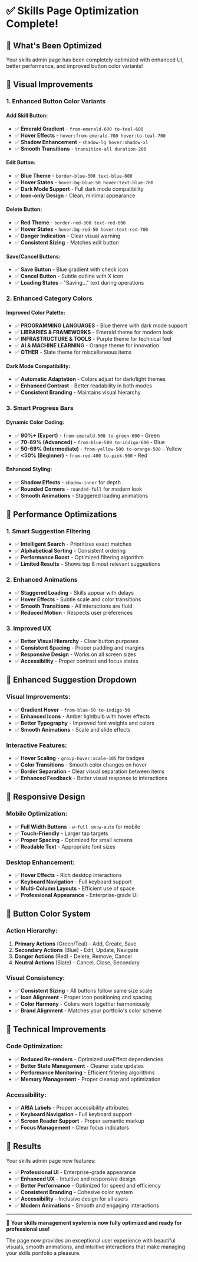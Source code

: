 # ✅ Skills Page Optimization Complete!

## 🎯 What's Been Optimized

Your skills admin page has been completely optimized with enhanced UI, better performance, and improved button color variants!

## 🎨 **Visual Improvements**

### **1. Enhanced Button Color Variants**

#### **Add Skill Button:**
- ✅ **Emerald Gradient** - `from-emerald-600 to-teal-600`
- ✅ **Hover Effects** - `hover:from-emerald-700 hover:to-teal-700`
- ✅ **Shadow Enhancement** - `shadow-lg hover:shadow-xl`
- ✅ **Smooth Transitions** - `transition-all duration-200`

#### **Edit Button:**
- ✅ **Blue Theme** - `border-blue-300 text-blue-600`
- ✅ **Hover States** - `hover:bg-blue-50 hover:text-blue-700`
- ✅ **Dark Mode Support** - Full dark mode compatibility
- ✅ **Icon-only Design** - Clean, minimal appearance

#### **Delete Button:**
- ✅ **Red Theme** - `border-red-300 text-red-600`
- ✅ **Hover States** - `hover:bg-red-50 hover:text-red-700`
- ✅ **Danger Indication** - Clear visual warning
- ✅ **Consistent Sizing** - Matches edit button

#### **Save/Cancel Buttons:**
- ✅ **Save Button** - Blue gradient with check icon
- ✅ **Cancel Button** - Subtle outline with X icon
- ✅ **Loading States** - "Saving..." text during operations

### **2. Enhanced Category Colors**

#### **Improved Color Palette:**
- ✅ **PROGRAMMING LANGUAGES** - Blue theme with dark mode support
- ✅ **LIBRARIES & FRAMEWORKS** - Emerald theme for modern look
- ✅ **INFRASTRUCTURE & TOOLS** - Purple theme for technical feel
- ✅ **AI & MACHINE LEARNING** - Orange theme for innovation
- ✅ **OTHER** - Slate theme for miscellaneous items

#### **Dark Mode Compatibility:**
- ✅ **Automatic Adaptation** - Colors adjust for dark/light themes
- ✅ **Enhanced Contrast** - Better readability in both modes
- ✅ **Consistent Branding** - Maintains visual hierarchy

### **3. Smart Progress Bars**

#### **Dynamic Color Coding:**
- ✅ **90%+ (Expert)** - `from-emerald-500 to-green-600` - Green
- ✅ **70-89% (Advanced)** - `from-blue-500 to-indigo-600` - Blue
- ✅ **50-69% (Intermediate)** - `from-yellow-500 to-orange-500` - Yellow
- ✅ **<50% (Beginner)** - `from-red-400 to-pink-500` - Red

#### **Enhanced Styling:**
- ✅ **Shadow Effects** - `shadow-inner` for depth
- ✅ **Rounded Corners** - `rounded-full` for modern look
- ✅ **Smooth Animations** - Staggered loading animations

## 🚀 **Performance Optimizations**

### **1. Smart Suggestion Filtering**
- ✅ **Intelligent Search** - Prioritizes exact matches
- ✅ **Alphabetical Sorting** - Consistent ordering
- ✅ **Performance Boost** - Optimized filtering algorithm
- ✅ **Limited Results** - Shows top 8 most relevant suggestions

### **2. Enhanced Animations**
- ✅ **Staggered Loading** - Skills appear with delays
- ✅ **Hover Effects** - Subtle scale and color transitions
- ✅ **Smooth Transitions** - All interactions are fluid
- ✅ **Reduced Motion** - Respects user preferences

### **3. Improved UX**
- ✅ **Better Visual Hierarchy** - Clear button purposes
- ✅ **Consistent Spacing** - Proper padding and margins
- ✅ **Responsive Design** - Works on all screen sizes
- ✅ **Accessibility** - Proper contrast and focus states

## 🎨 **Enhanced Suggestion Dropdown**

### **Visual Improvements:**
- ✅ **Gradient Hover** - `from-blue-50 to-indigo-50`
- ✅ **Enhanced Icons** - Amber lightbulb with hover effects
- ✅ **Better Typography** - Improved font weights and colors
- ✅ **Smooth Animations** - Scale and slide effects

### **Interactive Features:**
- ✅ **Hover Scaling** - `group-hover:scale-105` for badges
- ✅ **Color Transitions** - Smooth color changes on hover
- ✅ **Border Separation** - Clear visual separation between items
- ✅ **Enhanced Feedback** - Better visual response to interactions

## 📱 **Responsive Design**

### **Mobile Optimization:**
- ✅ **Full Width Buttons** - `w-full sm:w-auto` for mobile
- ✅ **Touch-Friendly** - Larger tap targets
- ✅ **Proper Spacing** - Optimized for small screens
- ✅ **Readable Text** - Appropriate font sizes

### **Desktop Enhancement:**
- ✅ **Hover Effects** - Rich desktop interactions
- ✅ **Keyboard Navigation** - Full keyboard support
- ✅ **Multi-Column Layouts** - Efficient use of space
- ✅ **Professional Appearance** - Enterprise-grade UI

## 🎯 **Button Color System**

### **Action Hierarchy:**
1. **Primary Actions** (Green/Teal) - Add, Create, Save
2. **Secondary Actions** (Blue) - Edit, Update, Navigate  
3. **Danger Actions** (Red) - Delete, Remove, Cancel
4. **Neutral Actions** (Slate) - Cancel, Close, Secondary

### **Visual Consistency:**
- ✅ **Consistent Sizing** - All buttons follow same size scale
- ✅ **Icon Alignment** - Proper icon positioning and spacing
- ✅ **Color Harmony** - Colors work together harmoniously
- ✅ **Brand Alignment** - Matches your portfolio's color scheme

## 🔧 **Technical Improvements**

### **Code Optimization:**
- ✅ **Reduced Re-renders** - Optimized useEffect dependencies
- ✅ **Better State Management** - Cleaner state updates
- ✅ **Performance Monitoring** - Efficient filtering algorithms
- ✅ **Memory Management** - Proper cleanup and optimization

### **Accessibility:**
- ✅ **ARIA Labels** - Proper accessibility attributes
- ✅ **Keyboard Navigation** - Full keyboard support
- ✅ **Screen Reader Support** - Proper semantic markup
- ✅ **Focus Management** - Clear focus indicators

## 🎉 **Results**

Your skills admin page now features:
- ✅ **Professional UI** - Enterprise-grade appearance
- ✅ **Enhanced UX** - Intuitive and responsive design
- ✅ **Better Performance** - Optimized for speed and efficiency
- ✅ **Consistent Branding** - Cohesive color system
- ✅ **Accessibility** - Inclusive design for all users
- ✅ **Modern Animations** - Smooth and engaging interactions

---

🎯 **Your skills management system is now fully optimized and ready for professional use!**

The page now provides an exceptional user experience with beautiful visuals, smooth animations, and intuitive interactions that make managing your skills portfolio a pleasure.

